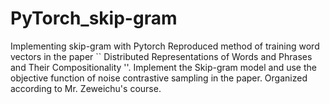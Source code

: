 # PyTorch_skip-gram
Implementing skip-gram with Pytorch
Reproduced method of training word vectors in the paper `` Distributed Representations of Words and Phrases and Their Compositionality ''.
Implement the Skip-gram model and use the objective function of noise contrastive sampling in the paper.
Organized according to Mr. Zeweichu's course.
